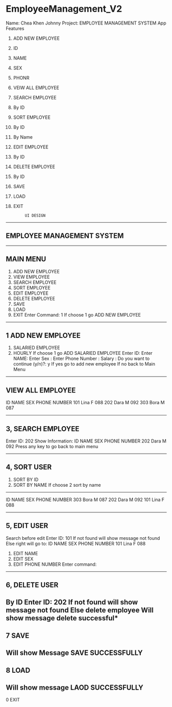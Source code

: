 # EmployeeManagement_V2
Name: Chea Khen Johnny
Project:  EMPLOYEE MANAGEMENT SYSTEM
App Features
1.	ADD NEW EMPLOYEE
   1.	ID
   2.	NAME
   3.	SEX
   4.	PHONR
2.	VEIW ALL EMPLOYEE
3.	SEARCH EMPLOYEE
   1.	By ID
4.	SORT EMPLOYEE
   1.	By ID
   2.	By Name
5.	EDIT EMPLOYEE
   1.	By ID
6.	DELETE EMPLOYEE
   1.	By ID
7.	SAVE 
8.	LOAD 
0.	EXIT 
     
     
             UI DESIGN

-------------------------------------
EMPLOYEE MANAGEMENT SYSTEM
-------------------------------------
-------------------------------------
MAIN MENU
-------------------------------------
1.	ADD NEW EMPLOYEE
2.	VIEW EMPLOYEE
3.	SEARCH EMPLOYEE
4.	SORT EMPLOYEE
5.	EDIT EMPLOYEE
6.	DELETE EMPLOYEE
7.	SAVE 
8.	LOAD
0.	EXIT
Enter Command: 1
If choose 1 go ADD NEW EMPLOYEE
-------------------------------------
1 ADD NEW EMPLOYEE
-------------------------------------
1.	SALARIED EMPLOYEE
2.	HOURLY
 	If choose 1 go ADD SALARIED EMPLOYEE
Enter ID:
Enter NAME: 
Enter Sex :
Enter Phone Number :
Salary : 
Do you want to continue (y/n)?: y
If yes go to add new  employee
If no back to Main Menu
-------------------------------------
 VIEW ALL EMPLOYEE
-------------------------------------
ID	NAME		SEX	PHONE NUMBER
101	Lina		F	088
202	Dara		M	092
303	Bora		M 	087

-------------------------------------
3, SEARCH EMPLOYEE
-------------------------------------
Enter ID: 202
Show Information: 
ID	NAME		SEX	PHONE NUMBER
202	Dara		M	092
Press any key to go back to main menu

-------------------------------------
4, SORT USER
-------------------------------------
1.	SORT BY ID
2.	SORT BY NAME
 If choose 2 sort by name
-------------------------------------
ID	NAME		SEX	PHONE NUMBER
303	Bora		M 	087
202	Dara		M	092
101	Lina		F	088


-------------------------------------
5, EDIT USER
-------------------------------------
Search before edit 
Enter ID: 101
If not found will show message not found
Else right will go to:
ID	NAME		SEX	PHONE NUMBER
101	Lina		F	088

1.	EDIT NAME
2.	EDIT SEX
3.	EDIT PHONE NUMBER
Enter command: 
-------------------------------------
6, DELETE USER
-------------------------------------
By ID
Enter ID: 202
If not found will show message not found
Else delete employee
Will show message delete successful*
-------------------------------------
7 SAVE 
-------------------------------------
Will show Message SAVE SUCCESSFULLY
-------------------------------------
8 LOAD 
-------------------------------------
Will show message LAOD SUCCESSFULLY
-------------------------------------
0 EXIT

